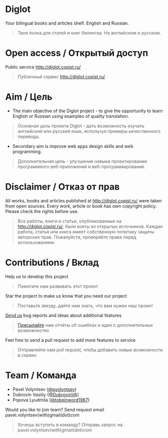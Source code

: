 # Diglot

Your bilingual books and articles shelf. English and Russian.
> Твоя полка для статей и книг билингва. На английском и русском.

# Open access / Открытый доступ

Public service http://diglot.copist.ru/
> Публичный сервис http://diglot.copist.ru/

# Aim / Цель

* The main objective of the Diglot project - to give the opportunity to learn English or Russian using examples of quality translation.
> Основная цель проекта Diglot - дать возможность изучать английский или русский язык, используя примеры качественного перевода.

* Secondary aim is improve web apps design skills and web programming.
> Дополнительная цель - улучшение навыки проектирования программного веб-приложений и веб-программирования.

# Disclaimer / Отказ от прав

All works, books and articles published at http://diglot.copist.ru/ were taken from open sources. Every work, article or book has own copyright policy. Please check the rights before use.
> Все работы, книги и статьи, опубликованные на http://diglot.copist.ru/, были взяты из открытых источников. Каждая работа, статья или книга имеет собственную политику защиты авторских прав. Пожалуйста, проверяйте права перед использованием.

# Contributions / Вклад

Help us to develop this project
> Помогите нам развивать этот проект

Star the project to make us know that you need our project
> Поставьте звезду, дайте нам знать, что вам нужен наш проект

[Send us](https://github.com/pvolyntsev/diglot/issues) bug reports and ideas about additional features
> [Присылайте](https://github.com/pvolyntsev/diglot/issues) нам отчёты об ошибках и идеи о дополнительных возможностях

Feel free to send a pull request to add more features to service
> Отправляйте нам pull request, чтобы добавить новые возможности в сервис

# Team / Команда

* Pavel Volyntsev ([@pvolyntsev](https://github.com/pvolyntsev))
* Dubrovin Vasiliy ([@DubrovinVA](https://github.com/DubrovinVA))
* Popova Lyudmila ([@tobeinword1987](https://github.com/tobeinword1987))

Would you like to join team? Send request email pavel.volyntsev(with)gmail(dot)com
> Хочешь вступить в команду? Отправь запрос на pavel.volyntsev(with)gmail(dot)com
